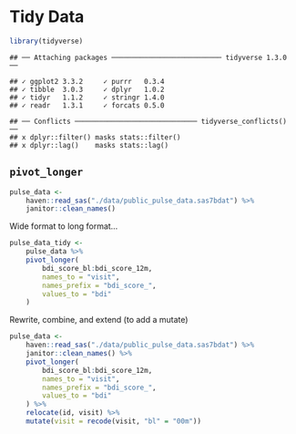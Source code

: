 Tidy Data
================

``` r
library(tidyverse)
```

    ## ── Attaching packages ─────────────────────────── tidyverse 1.3.0 ──

    ## ✓ ggplot2 3.3.2     ✓ purrr   0.3.4
    ## ✓ tibble  3.0.3     ✓ dplyr   1.0.2
    ## ✓ tidyr   1.1.2     ✓ stringr 1.4.0
    ## ✓ readr   1.3.1     ✓ forcats 0.5.0

    ## ── Conflicts ────────────────────────────── tidyverse_conflicts() ──
    ## x dplyr::filter() masks stats::filter()
    ## x dplyr::lag()    masks stats::lag()

## `pivot_longer`

``` r
pulse_data <- 
    haven::read_sas("./data/public_pulse_data.sas7bdat") %>% 
    janitor::clean_names()
```

Wide format to long format…

``` r
pulse_data_tidy <-
    pulse_data %>% 
    pivot_longer(
        bdi_score_bl:bdi_score_12m, 
        names_to = "visit", 
        names_prefix = "bdi_score_", 
        values_to = "bdi"
    )
```

Rewrite, combine, and extend (to add a mutate)

``` r
pulse_data <- 
    haven::read_sas("./data/public_pulse_data.sas7bdat") %>% 
    janitor::clean_names() %>% 
    pivot_longer(
        bdi_score_bl:bdi_score_12m, 
        names_to = "visit", 
        names_prefix = "bdi_score_", 
        values_to = "bdi"
    ) %>% 
    relocate(id, visit) %>% 
    mutate(visit = recode(visit, "bl" = "00m"))
```
